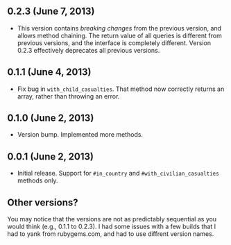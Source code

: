## 0.2.3 (June 7, 2013)

* This version contains *breaking changes* from the previous version, and allows method chaining. The return value of all queries is different from previous versions, and the interface is completely different. Version 0.2.3 effectively deprecates all previous versions. 

## 0.1.1 (June 4, 2013)

* Fix bug in `with_child_casualties`. That method now correctly returns an array, rather than throwing an error.

## 0.1.0 (June 2, 2013)

* Version bump. Implemented more methods.

## 0.0.1 (June 2, 2013)

* Initial release. Support for `#in_country` and `#with_civilian_casualties` methods only.

## Other versions?

You may notice that the versions are not as predictably sequential as you would think (e.g., 0.1.1 to 0.2.3). I had some issues with a few builds that I had to yank from rubygems.com, and had to use diffrent version names.


